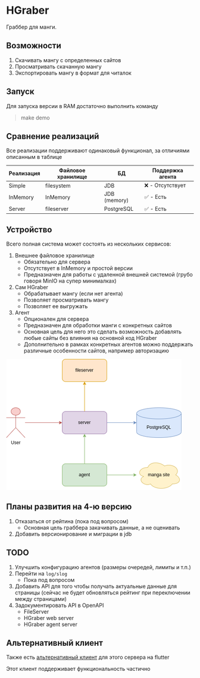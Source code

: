 # HGraber

Граббер для манги.

## Возможности

1. Скачивать мангу с определенных сайтов
2. Просматривать скачанную мангу
3. Экспортировать мангу в формат для читалок

## Запуск

Для запуска версии в RAM достаточно выполнить команду

> make demo

## Сравнение реализаций

Все реализации поддерживают одинаковый функционал, за отличиями описанным в таблице

| Реализация | Файловое хранилище | БД           | Поддержка агента |
| ---------- | ------------------ | ------------ | ---------------- |
| Simple     | filesystem         | JDB          | ❌ - Отсутствует |
| InMemory   | InMemory           | JDB (memory) | ✅ - Есть        |
| Server     | fileserver         | PostgreSQL   | ✅ - Есть        |

## Устройство

Всего полная система может состоять из нескольких сервисов:

1. Внешнее файловое хранилище
   - Обязательно для сервера
   - Отсутствует в InMemory и простой версии
   - Предназначен для работы с удаленной внешней системой (грубо говоря MinIO на супер минималках)
2. Сам HGraber
   - Обрабатывает мангу (если нет агента)
   - Позволяет просматривать мангу
   - Позволяет ее выгружать
3. Агент
   - Опционален для сервера
   - Предназначен для обработки манги с конкретных сайтов
   - Основная цель для него это сделать возможность добавлять любые сайты без влияния на основной код HGraber
   - Дополнительно в рамках конкретных агентов можно поддержать различные особенности сайтов, например авторизацию

![Схема сервера](server.drawio.png)

## Планы развития на 4-ю версию

1. Отказаться от рейтина (пока под вопросом)
   - Основная цель граббера закачивать данные, а не оценивать
2. Добавить версионирование и миграции в jdb

## TODO

1. Улучшить конфигурацию агентов (размеры очередей, лимиты и т.п.)
2. Перейти на `log/slog`
   - Пока под вопросом
3. Добавить API для того чтобы получать актуальные данные для страницы (сейчас не будет обновляться рейтинг при переключении между страницами)
4. Задокументировать API в OpenAPI
   - FileServer
   - HGraber web server
   - HGraber agent server

## Альтернативный клиент

Также есть [альтернативный клиент](https://gitlab.com/gbh007/hgraber_ui) для этого сервера на flutter

Этот клиент поддерживает функциональность частично
